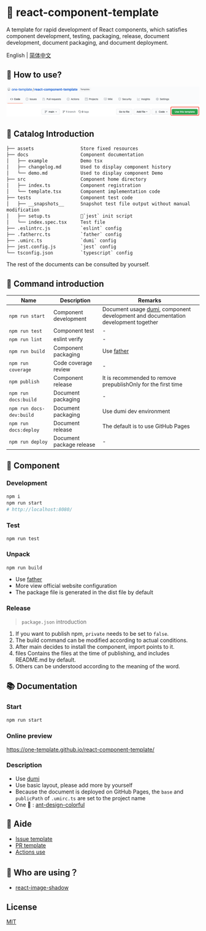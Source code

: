 # 🌈 react-component-template

A template for rapid development of React components, which satisfies component development, testing, packaging, release, document development, document packaging, and document deployment.

English | [简体中文](./README.zh-CN.md)

## 💖 How to use?

![](./assets/1.png)

## 💎 Catalog Introduction

```
├── assets                 Store fixed resources
├── docs                   Component documentation
│   ├── example            Demo tsx
│   ├── changelog.md       Used to display component history
│   └── demo.md            Used to display component Demo
├── src                    Component home directory
│   ├── index.ts           Component registration
│   └── template.tsx       Component implementation code
├── tests                  Component test code
│   ├── __snapshots__      Snapshot test file output without manual modification
│   ├── setup.ts           `jest` init script
│   └── index.spec.tsx     Test file
├── .eslintrc.js           `eslint` config
├── .fatherrc.ts           `father` config
├── .umirc.ts              `dumi` config
├── jest.config.js         `jest` config
└── tsconfig.json          `typescript` config
```

The rest of the documents can be consulted by yourself.

## 🤖 Command introduction

| Name                     | Description              | Remarks                                                                                                            |
| ------------------------ | ------------------------ | ------------------------------------------------------------------------------------------------------------------ |
| `npm run start`          | Component development    | Document usage [dumi](https://github.com/umijs/dumi), component development and documentation development together |
| `npm run test`           | Component test           | -                                                                                                                  |
| `npm run lint`           | eslint verify            | -                                                                                                                  |
| `npm run build`          | Component packaging      | Use [father](https://github.com/umijs/father)                                                                      |
| `npm run coverage`       | Code coverage review     | -                                                                                                                  |
| `npm publish`            | Component release        | It is recommended to remove prepublishOnly for the first time                                                      |
| `npm run docs:build`     | Document packaging       | -                                                                                                                  |
| `npm run docs-dev:build` | Document packaging       | Use dumi dev environment                                                                                           |
| `npm run docs:deploy`    | Document release         | The default is to use GitHub Pages                                                                                 |
| `npm run deploy`         | Document package release | -                                                                                                                  |

## 🍭 Component

### Development

```bash
npm i
npm run start
# http://localhost:8080/
```

### Test

```
npm run test
```

### Unpack

```bash
npm run build
```

- Use [father](https://github.com/umijs/father)
- More view official website configuration
- The package file is generated in the dist file by default

### Release

> `package.json` introduction

1. If you want to publish npm, `private` needs to be set to `false`.
2. The build command can be modified according to actual conditions.
3. After main decides to install the component, import points to it.
4. files Contains the files at the time of publishing, and includes README.md by default.
5. Others can be understood according to the meaning of the word.

## 📚 Documentation

### Start

```bash
npm run start
```

### Online preview

https://one-template.github.io/react-component-template/

### Description

- Use [dumi](https://github.com/umijs/dumi)
- Use basic layout, please add more by yourself
- Because the document is deployed on GitHub Pages, the `base` and `publicPath` of `.umirc.ts` are set to the project name
- One 🌰 : [ant-design-colorful](https://ant-design-colorful.github.io/ant-design-colorful/)

## 🎈 Aide

- [Issue template](https://github.com/one-template/issue-template)
- [PR template](https://github.com/one-template/pr-template)
- [Actions use](https://github.com/github-actions-workflows/.github)

## 🎉 Who are using？

- [react-image-shadow](https://github.com/image-tool/react-image-shadow)

## License

[MIT](https://github.com/one-template/react-component-template/blob/main/LICENSE)
